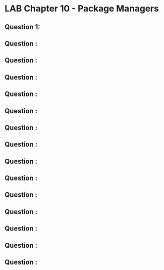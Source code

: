 # LAB Chapter 10 - Package Managers

## Question 1:



## Question :

## Question :

## Question :

## Question :

## Question :

## Question :

## Question :

## Question :

## Question :

## Question :

## Question :

## Question :

## Question :

## Question :

